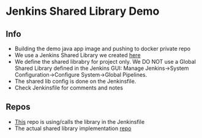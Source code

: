 # Jenkins Shared Library Demo

## Info
- Building the demo java app image and pushing to docker private repo
- We use a Jenkins Shared Library we created [here](https://github.com/miltozz/jenkins-shared-library)
- We define the shared librabry for project only. We DO NOT use a Global Shared Library defined in the Jenkins GUI: Manage Jenkins->System Configuration->Configure System->Global Pipelines.  
- The shared lib config is done on the Jenkinsfile.
- Check Jenkinsfile for comments and notes

## Repos
- [This](https://github.com/miltozz/jenkins-java-demo/tree/jenkins-shared-lib-branch) repo is using/calls the library in the Jenkinsfile
- The actual shared library implementation [repo](https://github.com/miltozz/jenkins-shared-library) 

